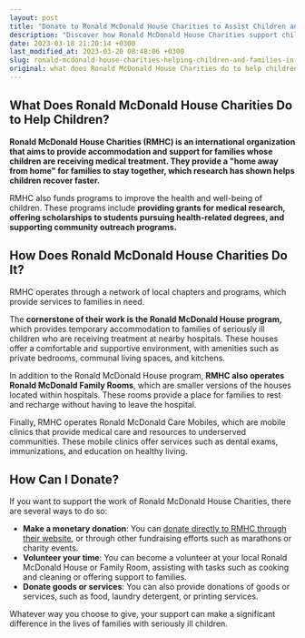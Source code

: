 ```yaml
---
layout: post
title: "Donate to Ronald McDonald House Charities to Assist Children and Families in Crises."
description: "Discover how Ronald McDonald House Charities support children and their families during difficult times. Learn how to donate to their programs and make a difference today."
date: 2023-03-18 21:20:14 +0300
last_modified_at: 2023-03-20 08:48:06 +0300
slug: ronald-mcdonald-house-charities-helping-children-and-families-in-need-donate-now
original: what does Ronald McDonald House Charities do to help children, how do they do it, how can i donate?
---
```

## What Does Ronald McDonald House Charities Do to Help Children?

**Ronald McDonald House Charities (RMHC) is an international organization that aims to provide accommodation and support for families whose children are receiving medical treatment. They provide a "home away from home" for families to stay together, which research has shown helps children recover faster.**

RMHC also funds programs to improve the health and well-being of children. These programs include **providing grants for medical research, offering scholarships to students pursuing health-related degrees, and supporting community outreach programs.**

## How Does Ronald McDonald House Charities Do It?

RMHC operates through a network of local chapters and programs, which provide services to families in need.

The **cornerstone of their work is the Ronald McDonald House program,** which provides temporary accommodation to families of seriously ill children who are receiving treatment at nearby hospitals. These houses offer a comfortable and supportive environment, with amenities such as private bedrooms, communal living spaces, and kitchens.

In addition to the Ronald McDonald House program, **RMHC also operates Ronald McDonald Family Rooms**, which are smaller versions of the houses located within hospitals. These rooms provide a place for families to rest and recharge without having to leave the hospital.

Finally, RMHC operates Ronald McDonald Care Mobiles, which are mobile clinics that provide medical care and resources to underserved communities. These mobile clinics offer services such as dental exams, immunizations, and education on healthy living.

## How Can I Donate?

If you want to support the work of Ronald McDonald House Charities, there are several ways to do so:

* **Make a monetary donation**: You can [donate directly to RMHC through their website](https://rmhc.org/), or through other fundraising efforts such as marathons or charity events.
* **Volunteer your time**: You can become a volunteer at your local Ronald McDonald House or Family Room, assisting with tasks such as cooking and cleaning or offering support to families.
* **Donate goods or services**: You can also provide donations of goods or services, such as food, laundry detergent, or printing services.

Whatever way you choose to give, your support can make a significant difference in the lives of families with seriously ill children.